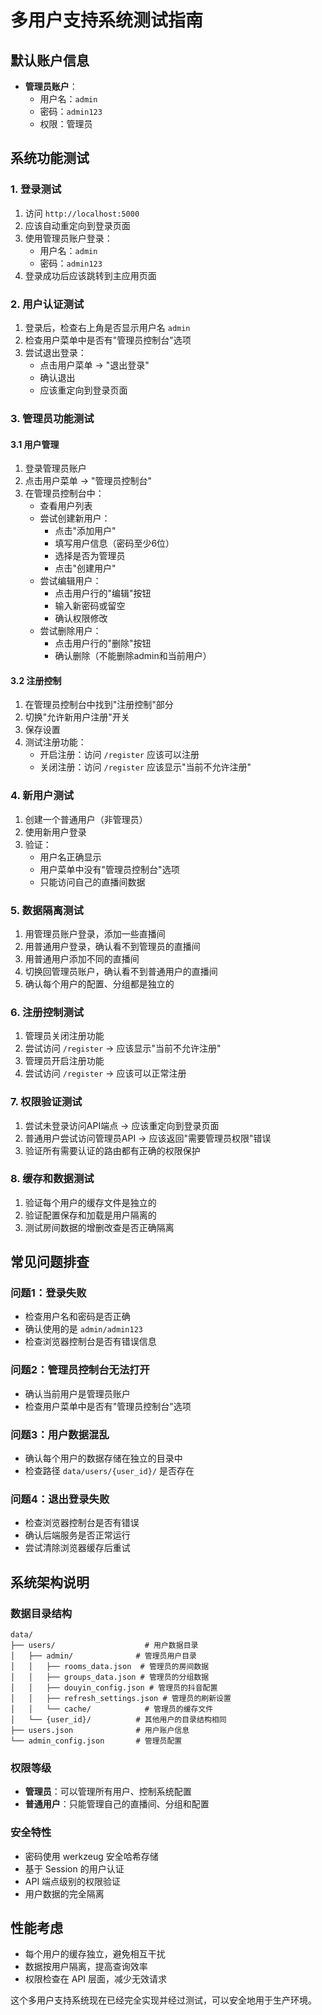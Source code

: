 # 多用户支持系统测试指南

## 默认账户信息
- **管理员账户**：
  - 用户名：`admin`
  - 密码：`admin123`
  - 权限：管理员

## 系统功能测试

### 1. 登录测试
1. 访问 `http://localhost:5000`
2. 应该自动重定向到登录页面
3. 使用管理员账户登录：
   - 用户名：`admin`
   - 密码：`admin123`
4. 登录成功后应该跳转到主应用页面

### 2. 用户认证测试
1. 登录后，检查右上角是否显示用户名 `admin`
2. 检查用户菜单中是否有"管理员控制台"选项
3. 尝试退出登录：
   - 点击用户菜单 → "退出登录"
   - 确认退出
   - 应该重定向到登录页面

### 3. 管理员功能测试

#### 3.1 用户管理
1. 登录管理员账户
2. 点击用户菜单 → "管理员控制台"
3. 在管理员控制台中：
   - 查看用户列表
   - 尝试创建新用户：
     * 点击"添加用户"
     * 填写用户信息（密码至少6位）
     * 选择是否为管理员
     * 点击"创建用户"
   - 尝试编辑用户：
     * 点击用户行的"编辑"按钮
     * 输入新密码或留空
     * 确认权限修改
   - 尝试删除用户：
     * 点击用户行的"删除"按钮
     * 确认删除（不能删除admin和当前用户）

#### 3.2 注册控制
1. 在管理员控制台中找到"注册控制"部分
2. 切换"允许新用户注册"开关
3. 保存设置
4. 测试注册功能：
   - 开启注册：访问 `/register` 应该可以注册
   - 关闭注册：访问 `/register` 应该显示"当前不允许注册"

### 4. 新用户测试
1. 创建一个普通用户（非管理员）
2. 使用新用户登录
3. 验证：
   - 用户名正确显示
   - 用户菜单中没有"管理员控制台"选项
   - 只能访问自己的直播间数据

### 5. 数据隔离测试
1. 用管理员账户登录，添加一些直播间
2. 用普通用户登录，确认看不到管理员的直播间
3. 用普通用户添加不同的直播间
4. 切换回管理员账户，确认看不到普通用户的直播间
5. 确认每个用户的配置、分组都是独立的

### 6. 注册控制测试
1. 管理员关闭注册功能
2. 尝试访问 `/register` → 应该显示"当前不允许注册"
3. 管理员开启注册功能
4. 尝试访问 `/register` → 应该可以正常注册

### 7. 权限验证测试
1. 尝试未登录访问API端点 → 应该重定向到登录页面
2. 普通用户尝试访问管理员API → 应该返回"需要管理员权限"错误
3. 验证所有需要认证的路由都有正确的权限保护

### 8. 缓存和数据测试
1. 验证每个用户的缓存文件是独立的
2. 验证配置保存和加载是用户隔离的
3. 测试房间数据的增删改查是否正确隔离

## 常见问题排查

### 问题1：登录失败
- 检查用户名和密码是否正确
- 确认使用的是 `admin/admin123`
- 检查浏览器控制台是否有错误信息

### 问题2：管理员控制台无法打开
- 确认当前用户是管理员账户
- 检查用户菜单中是否有"管理员控制台"选项

### 问题3：用户数据混乱
- 确认每个用户的数据存储在独立的目录中
- 检查路径 `data/users/{user_id}/` 是否存在

### 问题4：退出登录失败
- 检查浏览器控制台是否有错误
- 确认后端服务是否正常运行
- 尝试清除浏览器缓存后重试

## 系统架构说明

### 数据目录结构
```
data/
├── users/                    # 用户数据目录
│   ├── admin/              # 管理员用户目录
│   │   ├── rooms_data.json  # 管理员的房间数据
│   │   ├── groups_data.json # 管理员的分组数据
│   │   ├── douyin_config.json # 管理员的抖音配置
│   │   ├── refresh_settings.json # 管理员的刷新设置
│   │   └── cache/            # 管理员的缓存文件
│   └── {user_id}/          # 其他用户的目录结构相同
├── users.json              # 用户账户信息
└── admin_config.json       # 管理员配置
```

### 权限等级
- **管理员**：可以管理所有用户、控制系统配置
- **普通用户**：只能管理自己的直播间、分组和配置

### 安全特性
- 密码使用 werkzeug 安全哈希存储
- 基于 Session 的用户认证
- API 端点级别的权限验证
- 用户数据的完全隔离

## 性能考虑
- 每个用户的缓存独立，避免相互干扰
- 数据按用户隔离，提高查询效率
- 权限检查在 API 层面，减少无效请求

这个多用户支持系统现在已经完全实现并经过测试，可以安全地用于生产环境。